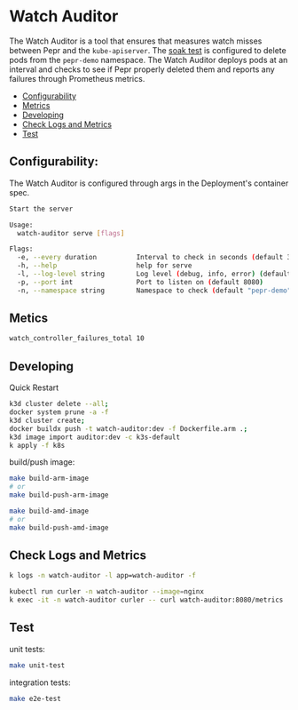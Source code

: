 # Watch Auditor

The Watch Auditor is a tool that ensures that measures watch misses between Pepr and the `kube-apiserver`. The [soak test](https://github.com/defenseunicorns/pepr-excellent-examples/tree/main/hello-pepr-soak-ci) is configured to delete pods from the `pepr-demo` namespace. The Watch Auditor deploys pods at an interval and checks to see if Pepr properly deleted them  and reports any failures through Prometheus metrics.

- [Configurability](#configurability)
- [Metrics](#metrics)
- [Developing](#developing)
- [Check Logs and Metrics](#check-logs-and-metrics)  
- [Test](#test)

## Configurability:

The Watch Auditor is configured through args in the Deployment's container spec.  

```bash
Start the server

Usage:
  watch-auditor serve [flags]

Flags:
  -e, --every duration          Interval to check in seconds (default 30s)
  -h, --help                    help for serve
  -l, --log-level string        Log level (debug, info, error) (default "info")
  -p, --port int                Port to listen on (default 8080)
  -n, --namespace string        Namespace to check (default "pepr-demo")
```


## Metics

```bash
watch_controller_failures_total 10 

```

## Developing

Quick Restart

```bash
k3d cluster delete --all;
docker system prune -a -f 
k3d cluster create;
docker buildx push -t watch-auditor:dev -f Dockerfile.arm .;
k3d image import auditor:dev -c k3s-default  
k apply -f k8s
```

build/push image:

```bash
make build-arm-image
# or 
make build-push-arm-image
```

```bash
make build-amd-image
# or 
make build-push-amd-image
```


## Check Logs and Metrics
```bash
k logs -n watch-auditor -l app=watch-auditor -f

kubectl run curler -n watch-auditor --image=nginx
k exec -it -n watch-auditor curler -- curl watch-auditor:8080/metrics
```


## Test

unit tests:

```bash
make unit-test
```

integration tests:

```bash
make e2e-test
```
